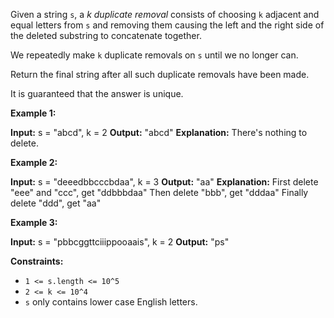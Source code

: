 
Given a string `s`, a  _k_ _duplicate removal_ consists of choosing  `k` adjacent and equal letters from `s`  and removing them causing the left and the right side of the deleted substring to concatenate together.

We repeatedly make  `k`  duplicate removals on  `s`  until we no longer can.

Return the final string after all such duplicate removals have been made.

It is guaranteed that the answer is unique.

**Example 1:**

**Input:** s = "abcd", k = 2
**Output:** "abcd"
**Explanation:** There's nothing to delete.

**Example 2:**

**Input:** s = "deeedbbcccbdaa", k = 3
**Output:** "aa"
**Explanation:** First delete "eee" and "ccc", get "ddbbbdaa"
Then delete "bbb", get "dddaa"
Finally delete "ddd", get "aa"

**Example 3:**

**Input:** s = "pbbcggttciiippooaais", k = 2
**Output:** "ps"

**Constraints:**

-   `1 <= s.length <= 10^5`
-   `2 <= k <= 10^4`
-   `s`  only contains lower case English letters.